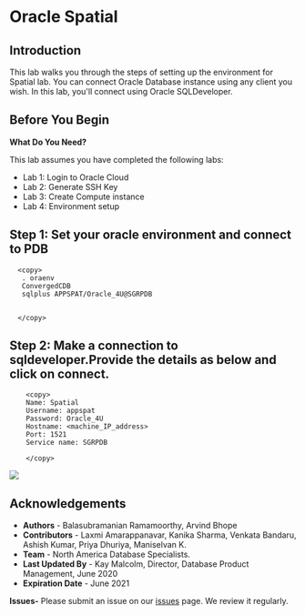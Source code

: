 # Oracle Spatial 

## Introduction

This lab walks you through the steps of setting up the environment for Spatial lab. You can connect Oracle Database instance using any client you wish. In this lab, you'll connect using Oracle SQLDeveloper.


## Before You Begin

**What Do You Need?**

This lab assumes you have completed the following labs:
- Lab 1:  Login to Oracle Cloud
- Lab 2:  Generate SSH Key
- Lab 3:  Create Compute instance 
- Lab 4:  Environment setup
    
## Step 1: Set your oracle environment and connect to PDB
       
  ````
    <copy>
     . oraenv
     ConvergedCDB
     sqlplus APPSPAT/Oracle_4U@SGRPDB


    </copy>
````

## Step 2: Make a connection to sqldeveloper.Provide the details as below and click on connect.
   
````
    <copy>
  	Name: Spatial
    Username: appspat
    Password: Oracle_4U
    Hostname: <machine_IP_address>
    Port: 1521
    Service name: SGRPDB

    </copy>
   ````
 
  ![](./images/spatial_env.PNG " ") 

## Acknowledgements

- **Authors** - Balasubramanian Ramamoorthy, Arvind Bhope
- **Contributors** - Laxmi Amarappanavar, Kanika Sharma, Venkata Bandaru, Ashish Kumar, Priya Dhuriya, Maniselvan K.
- **Team** - North America Database Specialists.
- **Last Updated By** - Kay Malcolm, Director, Database Product Management, June 2020
- **Expiration Date** - June 2021   

**Issues-**
Please submit an issue on our [issues](https://github.com/oracle/learning-library/issues) page. We review it regularly.
      
 
